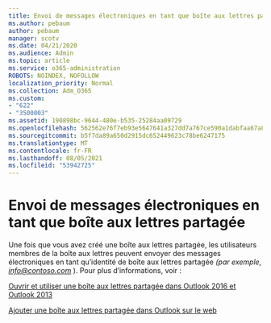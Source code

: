 ```yaml
---
title: Envoi de messages électroniques en tant que boîte aux lettres partagée
ms.author: pebaum
author: pebaum
manager: scotv
ms.date: 04/21/2020
ms.audience: Admin
ms.topic: article
ms.service: o365-administration
ROBOTS: NOINDEX, NOFOLLOW
localization_priority: Normal
ms.collection: Adm_O365
ms.custom:
- "622"
- "3500003"
ms.assetid: 190898bc-9644-480e-b535-25284aa09729
ms.openlocfilehash: 562562e76f7eb93e5647641a327dd7a767ce590a1dabfaa67a89b3f4f53f35c4
ms.sourcegitcommit: b5f7da89a650d2915dc652449623c78be6247175
ms.translationtype: MT
ms.contentlocale: fr-FR
ms.lasthandoff: 08/05/2021
ms.locfileid: "53942725"
---
```

# <a name="sending-email-as-the-shared-mailbox"></a>Envoi de messages électroniques en tant que boîte aux lettres partagée

Une fois que vous avez créé une boîte aux lettres partagée, les utilisateurs membres de la boîte aux lettres peuvent envoyer des messages électroniques en tant qu’identité de boîte aux lettres partagée  *(par exemple, info@contoso.com*  ). Pour plus d’informations, voir :
  
[Ouvrir et utiliser une boîte aux lettres partagée dans Outlook 2016 et Outlook 2013](https://support.office.com/article/open-and-use-a-shared-mailbox-in-outlook-2016-and-outlook-2013-d94a8e9e-21f1-4240-808b-de9c9c088afd)
  
[Ajouter une boîte aux lettres partagée dans Outlook sur le web](https://support.office.com/article/add-a-shared-mailbox-to-outlook-on-the-web-98b5a90d-4e38-415d-a030-f09a4cd28207)
  